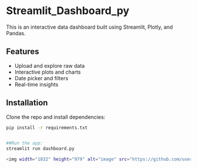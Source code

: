 # Streamlit_Dashboard_py
This is an interactive data dashboard built using Streamlit, Plotly, and Pandas.

## Features
- Upload and explore raw data
- Interactive plots and charts
- Date picker and filters
- Real-time insights

## Installation
Clone the repo and install dependencies:
```bash
pip install -r requirements.txt


##Run the app:
streamlit run dashboard.py

<img width="1832" height="979" alt="image" src="https://github.com/user-attachments/assets/694ff04c-838f-43d6-a2b1-9ad756bb4be4" />
